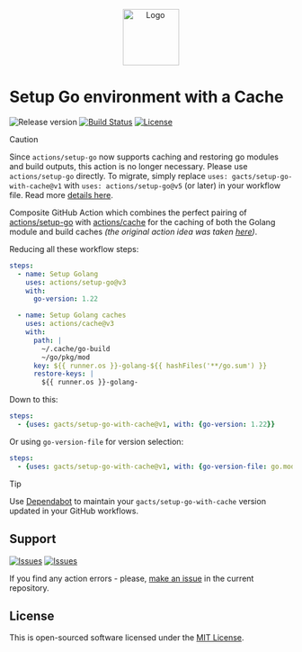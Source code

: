 <p align="center">
  <img src="https://user-images.githubusercontent.com/7326800/201531733-1bf653f6-c303-435f-8ec3-2e5f7d45f4c6.png" alt="Logo" width="100" />
</p>

# Setup Go environment with a Cache

![Release version][badge_release_version]
[![Build Status][badge_build]][link_build]
[![License][badge_license]][link_license]

> [!CAUTION]
> Since `actions/setup-go` now supports caching and restoring go modules and build outputs, this action is no longer
> necessary. Please use `actions/setup-go` directly.
> To migrate, simply replace `uses: gacts/setup-go-with-cache@v1` with `uses: actions/setup-go@v5` (or later) in
> your workflow file. Read more
> [details here](https://github.com/actions/setup-go?tab=readme-ov-file#caching-dependency-files-and-build-outputs).

Composite GitHub Action which combines the perfect pairing of [actions/setup-go](https://github.com/actions/setup-go) with [actions/cache](https://github.com/actions/cache) for
the caching of both the Golang module and build caches _(the original action idea was taken
[here](https://github.com/magnetikonline/action-golang-cache))_.

Reducing all these workflow steps:

```yaml
steps:
  - name: Setup Golang
    uses: actions/setup-go@v3
    with:
      go-version: 1.22

  - name: Setup Golang caches
    uses: actions/cache@v3
    with:
      path: |
        ~/.cache/go-build
        ~/go/pkg/mod
      key: ${{ runner.os }}-golang-${{ hashFiles('**/go.sum') }}
      restore-keys: |
        ${{ runner.os }}-golang-
```

Down to this:

```yaml
steps:
  - {uses: gacts/setup-go-with-cache@v1, with: {go-version: 1.22}}
```

Or using `go-version-file` for version selection:

```yaml
steps:
  - {uses: gacts/setup-go-with-cache@v1, with: {go-version-file: go.mod}}
```

> [!TIP]
> Use [Dependabot][use_dependabot] to maintain your `gacts/setup-go-with-cache` version updated in your GitHub workflows.

## Support

[![Issues][badge_issues]][link_issues]
[![Issues][badge_pulls]][link_pulls]

If you find any action errors - please, [make an issue][link_create_issue] in the current repository.

## License

This is open-sourced software licensed under the [MIT License][link_license].

[badge_build]:https://img.shields.io/github/actions/workflow/status/gacts/setup-go-with-cache/test.yml?branch=master&maxAge=30
[badge_release_version]:https://img.shields.io/github/release/gacts/setup-go-with-cache.svg?maxAge=30
[badge_license]:https://img.shields.io/github/license/gacts/setup-go-with-cache.svg?longCache=true
[badge_issues]:https://img.shields.io/github/issues/gacts/setup-go-with-cache.svg?maxAge=45
[badge_pulls]:https://img.shields.io/github/issues-pr/gacts/setup-go-with-cache.svg?maxAge=45

[link_build]:https://github.com/gacts/setup-go-with-cache/actions
[link_license]:https://github.com/gacts/setup-go-with-cache/blob/master/LICENSE
[link_issues]:https://github.com/gacts/setup-go-with-cache/issues
[link_create_issue]:https://github.com/gacts/setup-go-with-cache/issues/new
[link_pulls]:https://github.com/gacts/setup-go-with-cache/pulls

[use_dependabot]:https://docs.github.com/en/code-security/supply-chain-security/keeping-your-dependencies-updated-automatically/keeping-your-actions-up-to-date-with-dependabot
